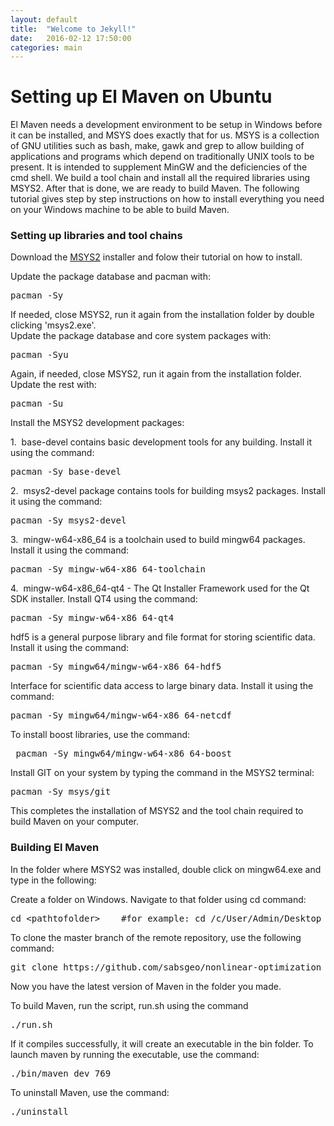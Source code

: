 ```yaml
---
layout: default
title:  "Welcome to Jekyll!"
date:   2016-02-12 17:50:00
categories: main
---
```

<h1>Setting up El Maven on Ubuntu</h1>
<p>El Maven needs a development environment to be setup in Windows before it can be installed, and MSYS does exactly that for us. MSYS is a collection of GNU utilities such as bash, make, gawk and grep to allow building of applications and programs which depend on traditionally UNIX tools to be present. It is intended to supplement MinGW and the deficiencies of the cmd shell. We build a tool chain and install all the required libraries using MSYS2. After that is done, we are ready to build Maven. The following tutorial gives step by step instructions on how to install everything you need on your Windows machine to be able to build Maven.</p>
<h3>Setting up libraries and tool chains</h3>
<p>Download the <a href="http://msys2.github.io/">MSYS2</a> installer and folow their tutorial on how to install.</p>
<p>Update the package database and pacman with:<pre>pacman -Sy</pre></p>
<p>If needed, close MSYS2, run it again from the installation folder by double clicking 'msys2.exe'. </br>Update the package database and core system packages with:
<pre>pacman -Syu</pre></p>
<p>
    Again, if needed, close MSYS2, run it again from the installation folder. Update the rest with:
<pre>pacman -Su</pre>
</p>
<p>
    Install the MSYS2 development packages:
</p>
<p>
    1. &nbsp;base-devel contains basic development tools for any building. Install it using the command:
<pre>pacman -Sy base-devel</pre>
</p>
<p>
    2. &nbsp;msys2-devel package contains tools for building msys2 packages. Install it using the command:
<pre>pacman -Sy msys2-devel</pre>
</p>
<p>
    3. &nbsp;mingw-w64-x86_64 is a toolchain used to build mingw64 packages. Install it using the command:
<pre>pacman -Sy mingw-w64-x86_64-toolchain</pre>
</p>
<p>
    4. &nbsp;mingw-w64-x86_64-qt4 - The Qt Installer Framework used for the Qt SDK installer. Install QT4 using the command:
<pre>pacman -Sy mingw-w64-x86_64-qt4</pre>
</p>
<p>
    hdf5 is a general purpose library and file format for storing scientific data. Install it using the command:
<pre>pacman -Sy mingw64/mingw-w64-x86_64-hdf5</pre>
</p>
<p>
    Interface for scientific data access to large binary data. Install it using the command:
<pre>pacman -Sy mingw64/mingw-w64-x86_64-netcdf</pre>
</p>
<p>
    To install boost libraries, use the command:
<pre> pacman -Sy mingw64/mingw-w64-x86_64-boost</pre>
</p>
<p>
    Install GIT on your system by typing the command in the MSYS2 terminal:
<pre>pacman -Sy msys/git</pre>
</p>
<p>
    This completes the installation of MSYS2 and the tool chain required to build Maven on your computer.
</p>
<h3>Building El Maven</h3>
<p>In the folder where MSYS2 was installed, double click on mingw64.exe and type in the following:</p>
<p>Create a folder on Windows. Navigate to that folder using cd command:</p>
<p><pre>cd &#60;pathtofolder&#62;    #for example: cd /c/User/Admin/Desktop</pre>
</p>

<p>To clone the master branch of the remote repository, use the following command: </p>
<p><pre>git clone https://github.com/sabsgeo/nonlinear-optimization</pre></p>

<p>Now you have the latest version of Maven in the folder you made.</p>
<p>To build Maven, run the script, run.sh using the command</p>
<pre>./run.sh</pre>

<p>If it compiles successfully, it will create an executable in the bin folder. To launch maven by running the executable, use the command:
</p>
<pre>./bin/maven_dev_769</pre>

<p>To uninstall Maven, use the command:</p>
<pre>./uninstall</pre>